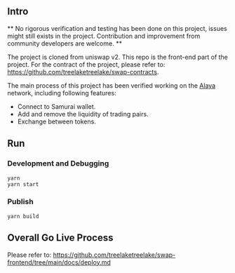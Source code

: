 ## Intro

** No rigorous verification and testing has been done on this project, issues might still exists in the project. Contribution and improvement from community developers are welcome. **

The project is cloned from uniswap v2. This repo is the front-end part of the project. For the contract of the project, please refer to: https://github.com/treelaketreelake/swap-contracts.

The main process of this project has been verified working on the [Alaya](https://devdocs.alaya.network/alaya-devdocs/zh-CN/) network, including following features:

* Connect to Samurai wallet.
* Add and remove the liquidity of trading pairs.
* Exchange between tokens.

## Run

### Development and Debugging

```shell
yarn
yarn start
```

### Publish

```
yarn build
```

## Overall Go Live Process

Please refer to: https://github.com/treelaketreelake/swap-frontend/tree/main/docs/deploy.md